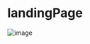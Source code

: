 # landingPage

![image](https://user-images.githubusercontent.com/46491866/208246418-f07107b0-7463-4cc0-80b1-a662121494fe.png)
